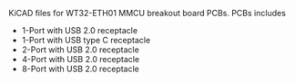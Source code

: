 KiCAD files for WT32-ETH01 MMCU breakout board PCBs. PCBs includes

* 1-Port with USB 2.0 receptacle
* 1-Port with USB type C receptacle
* 2-Port with USB 2.0 receptacle
* 4-Port with USB 2.0 receptacle
* 8-Port with USB 2.0 receptacle
